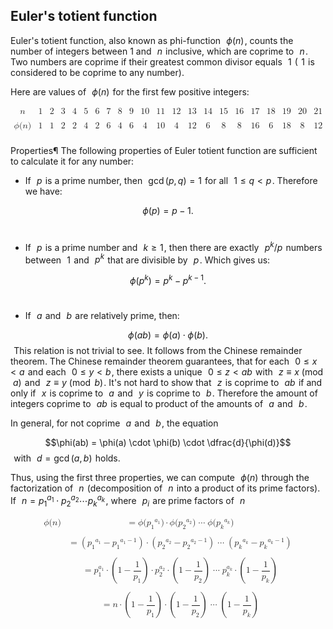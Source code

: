 ## Euler's totient function

Euler's totient function, also known as phi-function  
$\phi (n)$ , counts the number of integers between 1 and  
$n$  inclusive, which are coprime to  
$n$ . Two numbers are coprime if their greatest common divisor equals  
$1$  ( 
$1$  is considered to be coprime to any number).

Here are values of  
$\phi(n)$  for the first few positive integers:

<math xmlns="http://www.w3.org/1998/Math/MathML" display="block">
  <mtable columnalign="center center center center center center center center center center center center center center center center center center center center center center" columnspacing="1em" rowspacing="4pt" columnlines="solid solid solid solid solid solid solid solid solid solid solid solid solid solid solid solid solid solid solid solid solid" rowlines="none solid none" frame="solid">
    <mtr>
      <mtd>
        <mi>n</mi>
      </mtd>
      <mtd>
        <mn>1</mn>
      </mtd>
      <mtd>
        <mn>2</mn>
      </mtd>
      <mtd>
        <mn>3</mn>
      </mtd>
      <mtd>
        <mn>4</mn>
      </mtd>
      <mtd>
        <mn>5</mn>
      </mtd>
      <mtd>
        <mn>6</mn>
      </mtd>
      <mtd>
        <mn>7</mn>
      </mtd>
      <mtd>
        <mn>8</mn>
      </mtd>
      <mtd>
        <mn>9</mn>
      </mtd>
      <mtd>
        <mn>10</mn>
      </mtd>
      <mtd>
        <mn>11</mn>
      </mtd>
      <mtd>
        <mn>12</mn>
      </mtd>
      <mtd>
        <mn>13</mn>
      </mtd>
      <mtd>
        <mn>14</mn>
      </mtd>
      <mtd>
        <mn>15</mn>
      </mtd>
      <mtd>
        <mn>16</mn>
      </mtd>
      <mtd>
        <mn>17</mn>
      </mtd>
      <mtd>
        <mn>18</mn>
      </mtd>
      <mtd>
        <mn>19</mn>
      </mtd>
      <mtd>
        <mn>20</mn>
      </mtd>
      <mtd>
        <mn>21</mn>
      </mtd>
    </mtr>
    <mtr>
      <mtd></mtd>
    </mtr>
    <mtr>
      <mtd>
        <mi>&#x3D5;</mi>
        <mo stretchy="false">(</mo>
        <mi>n</mi>
        <mo stretchy="false">)</mo>
      </mtd>
      <mtd>
        <mn>1</mn>
      </mtd>
      <mtd>
        <mn>1</mn>
      </mtd>
      <mtd>
        <mn>2</mn>
      </mtd>
      <mtd>
        <mn>2</mn>
      </mtd>
      <mtd>
        <mn>4</mn>
      </mtd>
      <mtd>
        <mn>2</mn>
      </mtd>
      <mtd>
        <mn>6</mn>
      </mtd>
      <mtd>
        <mn>4</mn>
      </mtd>
      <mtd>
        <mn>6</mn>
      </mtd>
      <mtd>
        <mn>4</mn>
      </mtd>
      <mtd>
        <mn>10</mn>
      </mtd>
      <mtd>
        <mn>4</mn>
      </mtd>
      <mtd>
        <mn>12</mn>
      </mtd>
      <mtd>
        <mn>6</mn>
      </mtd>
      <mtd>
        <mn>8</mn>
      </mtd>
      <mtd>
        <mn>8</mn>
      </mtd>
      <mtd>
        <mn>16</mn>
      </mtd>
      <mtd>
        <mn>6</mn>
      </mtd>
      <mtd>
        <mn>18</mn>
      </mtd>
      <mtd>
        <mn>8</mn>
      </mtd>
      <mtd>
        <mn>12</mn>
      </mtd>
    </mtr>
    <mtr>
      <mtd></mtd>
    </mtr>
  </mtable>
</math>

Properties¶
The following properties of Euler totient function are sufficient to calculate it for any number:

- If  
$p$  is a prime number, then  
$\gcd(p, q) = 1$  for all  
$1 \le q < p$ . Therefore we have:

$$\phi (p) = p - 1.$$ 
- If  
$p$  is a prime number and  
$k \ge 1$ , then there are exactly  
$p^k / p$  numbers between  
$1$  and  
$p^k$  that are divisible by  
$p$ . Which gives us:

$$\phi(p^k) = p^k - p^{k-1}.$$ 
- If  
$a$  and  
$b$  are relatively prime, then:

$$\phi(a b) = \phi(a) \cdot \phi(b).$$ 
This relation is not trivial to see. It follows from the Chinese remainder theorem. The Chinese remainder theorem guarantees, that for each  
$0 \le x < a$  and each  
$0 \le y < b$ , there exists a unique  
$0 \le z < a b$  with  
$z \equiv x \pmod{a}$  and  
$z \equiv y \pmod{b}$ . It's not hard to show that  
$z$  is coprime to  
$a b$  if and only if  
$x$  is coprime to  
$a$  and  
$y$  is coprime to  
$b$ . Therefore the amount of integers coprime to  
$a b$  is equal to product of the amounts of  
$a$  and  
$b$ .

In general, for not coprime  
$a$  and  
$b$ , the equation



$$\phi(ab) = \phi(a) \cdot \phi(b) \cdot \dfrac{d}{\phi(d)}$$ 
with  
$d = \gcd(a, b)$  holds.

Thus, using the first three properties, we can compute  
$\phi(n)$  through the factorization of  
$n$  (decomposition of  
$n$  into a product of its prime factors). If  
$n = {p_1}^{a_1} \cdot {p_2}^{a_2} \cdots {p_k}^{a_k}$ , where  
$p_i$  are prime factors of  
$n$ 

<math xmlns="http://www.w3.org/1998/Math/MathML" display="block">
  <mtable displaystyle="true" columnalign="right left" columnspacing="0em" rowspacing="3pt">
    <mtr>
      <mtd>
        <mi>&#x3D5;</mi>
        <mo stretchy="false">(</mo>
        <mi>n</mi>
        <mo stretchy="false">)</mo>
      </mtd>
      <mtd>
        <mi></mi>
        <mo>=</mo>
        <mi>&#x3D5;</mi>
        <mo stretchy="false">(</mo>
        <msup>
          <mrow data-mjx-texclass="ORD">
            <msub>
              <mi>p</mi>
              <mn>1</mn>
            </msub>
          </mrow>
          <mrow data-mjx-texclass="ORD">
            <msub>
              <mi>a</mi>
              <mn>1</mn>
            </msub>
          </mrow>
        </msup>
        <mo stretchy="false">)</mo>
        <mo>&#x22C5;</mo>
        <mi>&#x3D5;</mi>
        <mo stretchy="false">(</mo>
        <msup>
          <mrow data-mjx-texclass="ORD">
            <msub>
              <mi>p</mi>
              <mn>2</mn>
            </msub>
          </mrow>
          <mrow data-mjx-texclass="ORD">
            <msub>
              <mi>a</mi>
              <mn>2</mn>
            </msub>
          </mrow>
        </msup>
        <mo stretchy="false">)</mo>
        <mo>&#x22EF;</mo>
        <mi>&#x3D5;</mi>
        <mo stretchy="false">(</mo>
        <msup>
          <mrow data-mjx-texclass="ORD">
            <msub>
              <mi>p</mi>
              <mi>k</mi>
            </msub>
          </mrow>
          <mrow data-mjx-texclass="ORD">
            <msub>
              <mi>a</mi>
              <mi>k</mi>
            </msub>
          </mrow>
        </msup>
        <mo stretchy="false">)</mo>
      </mtd>
    </mtr>
    <mtr>
      <mtd></mtd>
    </mtr>
    <mtr>
      <mtd></mtd>
      <mtd>
        <mi></mi>
        <mo>=</mo>
        <mrow data-mjx-texclass="INNER">
          <mo data-mjx-texclass="OPEN">(</mo>
          <msup>
            <mrow data-mjx-texclass="ORD">
              <msub>
                <mi>p</mi>
                <mn>1</mn>
              </msub>
            </mrow>
            <mrow data-mjx-texclass="ORD">
              <msub>
                <mi>a</mi>
                <mn>1</mn>
              </msub>
            </mrow>
          </msup>
          <mo>&#x2212;</mo>
          <msup>
            <mrow data-mjx-texclass="ORD">
              <msub>
                <mi>p</mi>
                <mn>1</mn>
              </msub>
            </mrow>
            <mrow data-mjx-texclass="ORD">
              <msub>
                <mi>a</mi>
                <mn>1</mn>
              </msub>
              <mo>&#x2212;</mo>
              <mn>1</mn>
            </mrow>
          </msup>
          <mo data-mjx-texclass="CLOSE">)</mo>
        </mrow>
        <mo>&#x22C5;</mo>
        <mrow data-mjx-texclass="INNER">
          <mo data-mjx-texclass="OPEN">(</mo>
          <msup>
            <mrow data-mjx-texclass="ORD">
              <msub>
                <mi>p</mi>
                <mn>2</mn>
              </msub>
            </mrow>
            <mrow data-mjx-texclass="ORD">
              <msub>
                <mi>a</mi>
                <mn>2</mn>
              </msub>
            </mrow>
          </msup>
          <mo>&#x2212;</mo>
          <msup>
            <mrow data-mjx-texclass="ORD">
              <msub>
                <mi>p</mi>
                <mn>2</mn>
              </msub>
            </mrow>
            <mrow data-mjx-texclass="ORD">
              <msub>
                <mi>a</mi>
                <mn>2</mn>
              </msub>
              <mo>&#x2212;</mo>
              <mn>1</mn>
            </mrow>
          </msup>
          <mo data-mjx-texclass="CLOSE">)</mo>
        </mrow>
        <mo>&#x22EF;</mo>
        <mrow data-mjx-texclass="INNER">
          <mo data-mjx-texclass="OPEN">(</mo>
          <msup>
            <mrow data-mjx-texclass="ORD">
              <msub>
                <mi>p</mi>
                <mi>k</mi>
              </msub>
            </mrow>
            <mrow data-mjx-texclass="ORD">
              <msub>
                <mi>a</mi>
                <mi>k</mi>
              </msub>
            </mrow>
          </msup>
          <mo>&#x2212;</mo>
          <msup>
            <mrow data-mjx-texclass="ORD">
              <msub>
                <mi>p</mi>
                <mi>k</mi>
              </msub>
            </mrow>
            <mrow data-mjx-texclass="ORD">
              <msub>
                <mi>a</mi>
                <mi>k</mi>
              </msub>
              <mo>&#x2212;</mo>
              <mn>1</mn>
            </mrow>
          </msup>
          <mo data-mjx-texclass="CLOSE">)</mo>
        </mrow>
      </mtd>
    </mtr>
    <mtr>
      <mtd></mtd>
    </mtr>
    <mtr>
      <mtd></mtd>
      <mtd>
        <mi></mi>
        <mo>=</mo>
        <msubsup>
          <mi>p</mi>
          <mn>1</mn>
          <mrow data-mjx-texclass="ORD">
            <msub>
              <mi>a</mi>
              <mn>1</mn>
            </msub>
          </mrow>
        </msubsup>
        <mo>&#x22C5;</mo>
        <mrow data-mjx-texclass="INNER">
          <mo data-mjx-texclass="OPEN">(</mo>
          <mn>1</mn>
          <mo>&#x2212;</mo>
          <mfrac>
            <mn>1</mn>
            <msub>
              <mi>p</mi>
              <mn>1</mn>
            </msub>
          </mfrac>
          <mo data-mjx-texclass="CLOSE">)</mo>
        </mrow>
        <mo>&#x22C5;</mo>
        <msubsup>
          <mi>p</mi>
          <mn>2</mn>
          <mrow data-mjx-texclass="ORD">
            <msub>
              <mi>a</mi>
              <mn>2</mn>
            </msub>
          </mrow>
        </msubsup>
        <mo>&#x22C5;</mo>
        <mrow data-mjx-texclass="INNER">
          <mo data-mjx-texclass="OPEN">(</mo>
          <mn>1</mn>
          <mo>&#x2212;</mo>
          <mfrac>
            <mn>1</mn>
            <msub>
              <mi>p</mi>
              <mn>2</mn>
            </msub>
          </mfrac>
          <mo data-mjx-texclass="CLOSE">)</mo>
        </mrow>
        <mo>&#x22EF;</mo>
        <msubsup>
          <mi>p</mi>
          <mi>k</mi>
          <mrow data-mjx-texclass="ORD">
            <msub>
              <mi>a</mi>
              <mi>k</mi>
            </msub>
          </mrow>
        </msubsup>
        <mo>&#x22C5;</mo>
        <mrow data-mjx-texclass="INNER">
          <mo data-mjx-texclass="OPEN">(</mo>
          <mn>1</mn>
          <mo>&#x2212;</mo>
          <mfrac>
            <mn>1</mn>
            <msub>
              <mi>p</mi>
              <mi>k</mi>
            </msub>
          </mfrac>
          <mo data-mjx-texclass="CLOSE">)</mo>
        </mrow>
      </mtd>
    </mtr>
    <mtr>
      <mtd></mtd>
    </mtr>
    <mtr>
      <mtd></mtd>
      <mtd>
        <mi></mi>
        <mo>=</mo>
        <mi>n</mi>
        <mo>&#x22C5;</mo>
        <mrow data-mjx-texclass="INNER">
          <mo data-mjx-texclass="OPEN">(</mo>
          <mn>1</mn>
          <mo>&#x2212;</mo>
          <mfrac>
            <mn>1</mn>
            <msub>
              <mi>p</mi>
              <mn>1</mn>
            </msub>
          </mfrac>
          <mo data-mjx-texclass="CLOSE">)</mo>
        </mrow>
        <mo>&#x22C5;</mo>
        <mrow data-mjx-texclass="INNER">
          <mo data-mjx-texclass="OPEN">(</mo>
          <mn>1</mn>
          <mo>&#x2212;</mo>
          <mfrac>
            <mn>1</mn>
            <msub>
              <mi>p</mi>
              <mn>2</mn>
            </msub>
          </mfrac>
          <mo data-mjx-texclass="CLOSE">)</mo>
        </mrow>
        <mo>&#x22EF;</mo>
        <mrow data-mjx-texclass="INNER">
          <mo data-mjx-texclass="OPEN">(</mo>
          <mn>1</mn>
          <mo>&#x2212;</mo>
          <mfrac>
            <mn>1</mn>
            <msub>
              <mi>p</mi>
              <mi>k</mi>
            </msub>
          </mfrac>
          <mo data-mjx-texclass="CLOSE">)</mo>
        </mrow>
      </mtd>
    </mtr>
  </mtable>
</math>


